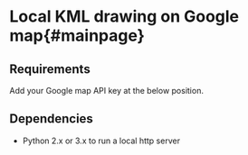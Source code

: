 Local KML drawing on Google map{#mainpage}
====================================

## Requirements ##
Add your Google map API key at the below position.
<script async defer
    src="https://maps.googleapis.com/maps/api/js?key=YOUR_API_KEY&callback=initMap">
</script>

## Dependencies ##
* Python 2.x or 3.x to run a local http server


